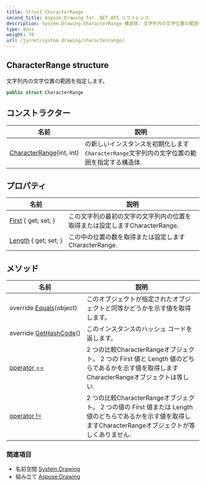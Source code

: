 ```yaml
---
title: Struct CharacterRange
second_title: Aspose.Drawing for .NET API リファレンス
description: System.Drawing.CharacterRange 構造体. 文字列内の文字位置の範囲を指定します
type: docs
weight: 70
url: /ja/net/system.drawing/characterrange/
---
```

## CharacterRange structure

文字列内の文字位置の範囲を指定します。

```csharp
public struct CharacterRange
```

## コンストラクター

| 名前 | 説明 |
| --- | --- |
| [CharacterRange](characterrange/)(int, int) | の新しいインスタンスを初期化します`CharacterRange`文字列内の文字位置の範囲を指定する構造体. |

## プロパティ

| 名前 | 説明 |
| --- | --- |
| [First](../../system.drawing/characterrange/first/) { get; set; } | この文字列の最初の文字の文字列内の位置を取得または設定しますCharacterRange. |
| [Length](../../system.drawing/characterrange/length/) { get; set; } | この中の位置の数を取得または設定しますCharacterRange. |

## メソッド

| 名前 | 説明 |
| --- | --- |
| override [Equals](../../system.drawing/characterrange/equals/)(object) | このオブジェクトが指定されたオブジェクトと同等かどうかを示す値を取得します。 |
| override [GetHashCode](../../system.drawing/characterrange/gethashcode/)() | このインスタンスのハッシュ コードを返します。 |
| [operator ==](../../system.drawing/characterrange/op_equality/) | 2 つの比較CharacterRangeオブジェクト。 2 つの First 値と Length 値のどちらであるかを示す値を取得しますCharacterRangeオブジェクトは等しい. |
| [operator !=](../../system.drawing/characterrange/op_inequality/) | 2 つの比較CharacterRangeオブジェクト。 2 つの値の First 値または Length 値のどちらであるかを示す値を取得しますCharacterRangeオブジェクトが等しくありません. |

### 関連項目

* 名前空間 [System.Drawing](../../system.drawing/)
* 組み立て [Aspose.Drawing](../../)


